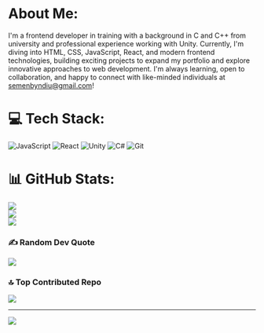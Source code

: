 # About Me:
I'm a frontend developer in training with a background in C and C++ from university and professional experience working with Unity. Currently, I'm diving into HTML, CSS, JavaScript, React, and modern frontend technologies, building exciting projects to expand my portfolio and explore innovative approaches to web development. I'm always learning, open to collaboration, and happy to connect with like-minded individuals at semenbyndiu@gmail.com!

# 💻 Tech Stack:
![JavaScript](https://img.shields.io/badge/javascript-%23323330.svg?style=for-the-badge&logo=javascript&logoColor=%23F7DF1E) ![React](https://img.shields.io/badge/react-%2320232a.svg?style=for-the-badge&logo=react&logoColor=%2361DAFB) ![Unity](https://img.shields.io/badge/unity-%23000000.svg?style=for-the-badge&logo=unity&logoColor=white) ![C#](https://img.shields.io/badge/c%23-%23239120.svg?style=for-the-badge&logo=csharp&logoColor=white) ![Git](https://img.shields.io/badge/git-%23F05033.svg?style=for-the-badge&logo=git&logoColor=white)
# 📊 GitHub Stats:
![](https://github-readme-stats.vercel.app/api?username=bynd1u&theme=neon&hide_border=false&include_all_commits=true&count_private=true)<br/>
![](https://github-readme-streak-stats.herokuapp.com/?user=bynd1u&theme=neon&hide_border=false)<br/>
![](https://github-readme-stats.vercel.app/api/top-langs/?username=bynd1u&theme=neon&hide_border=false&include_all_commits=true&count_private=true&layout=compact)

### ✍️ Random Dev Quote
![](https://quotes-github-readme.vercel.app/api?type=horizontal&theme=tokyonight)

### 🔝 Top Contributed Repo
![](https://github-contributor-stats.vercel.app/api?username=bynd1u&limit=5&theme=neon&combine_all_yearly_contributions=true)

---
[![](https://visitcount.itsvg.in/api?id=bynd1u&icon=1&color=13)](https://visitcount.itsvg.in)

<!-- Proudly created with GPRM ( https://gprm.itsvg.in ) -->
